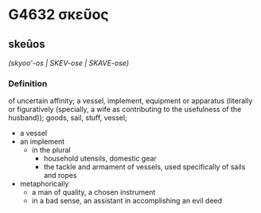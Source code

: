 # G4632 σκεῦος

## skeûos

_(skyoo'-os | SKEV-ose | SKAVE-ose)_

### Definition

of uncertain affinity; a vessel, implement, equipment or apparatus (literally or figuratively (specially, a wife as contributing to the usefulness of the husband)); goods, sail, stuff, vessel; 

- a vessel
- an implement
  - in the plural
    - household utensils, domestic gear
    - the tackle and armament of vessels, used specifically of sails and ropes
- metaphorically
  - a man of quality, a chosen instrument
  - in a bad sense, an assistant in accomplishing an evil deed
